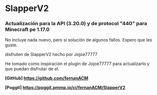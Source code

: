 # SlapperV2
### Actualización para la API (3.20.0) y de protocol "440" para Minecraft pe 1.17.0

No incluye nada nuevo, pero si solución de algunos fallos. Espero que les guste.

disfruten de SlapperV2 hecho por Jojoe77777

He tomado como inspiración el plugin de Jojoe77777 para actualizarlo y que puedan disfrutar de el.

**[GitHub] https://github.com/fernanACM** 

**[Poggit] https://poggit.pmmp.io/ci/fernanACM/SlapperV2**




